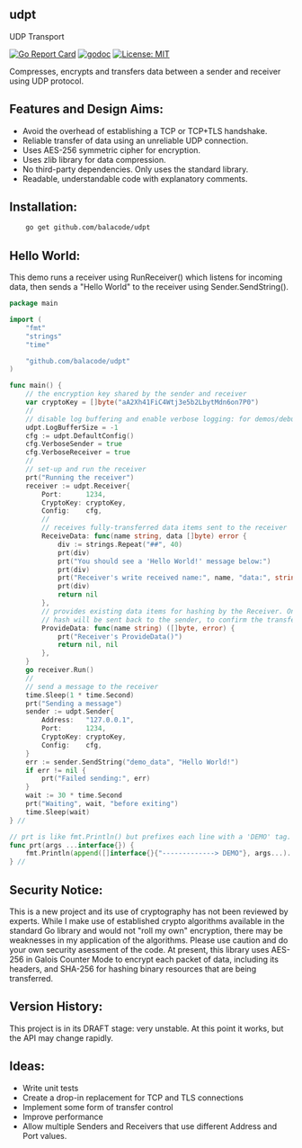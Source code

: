 ## udpt
UDP Transport

[![Go Report Card](https://goreportcard.com/badge/github.com/balacode/udpt)](https://goreportcard.com/report/github.com/balacode/udpt)
[![godoc](https://godoc.org/github.com/balacode/udpt?status.svg)](https://godoc.org/github.com/balacode/udpt)
[![License: MIT](https://img.shields.io/badge/License-MIT-blue.svg)](https://opensource.org/licenses/MIT)

Compresses, encrypts and transfers data between a sender and receiver using UDP protocol.

## Features and Design Aims:
- Avoid the overhead of establishing a TCP or TCP+TLS handshake.
- Reliable transfer of data using an unreliable UDP connection.
- Uses AES-256 symmetric cipher for encryption.
- Uses zlib library for data compression.
- No third-party dependencies. Only uses the standard library.
- Readable, understandable code with explanatory comments.

## Installation:

```bash
    go get github.com/balacode/udpt
```

## Hello World:

This demo runs a receiver using RunReceiver() which listens for incoming data,
then sends a "Hello World" to the receiver using Sender.SendString().

```go
package main

import (
    "fmt"
    "strings"
    "time"

    "github.com/balacode/udpt"
)

func main() {
    // the encryption key shared by the sender and receiver
    var cryptoKey = []byte("aA2Xh41FiC4Wtj3e5b2LbytMdn6on7P0")
    //
    // disable log buffering and enable verbose logging: for demos/debugging
    udpt.LogBufferSize = -1
    cfg := udpt.DefaultConfig()
    cfg.VerboseSender = true
    cfg.VerboseReceiver = true
    //
    // set-up and run the receiver
    prt("Running the receiver")
    receiver := udpt.Receiver{
        Port:      1234,
        CryptoKey: cryptoKey,
        Config:    cfg,
        //
        // receives fully-transferred data items sent to the receiver
        ReceiveData: func(name string, data []byte) error {
            div := strings.Repeat("##", 40)
            prt(div)
            prt("You should see a 'Hello World!' message below:")
            prt(div)
            prt("Receiver's write received name:", name, "data:", string(data))
            prt(div)
            return nil
        },
        // provides existing data items for hashing by the Receiver. Only the
        // hash will be sent back to the sender, to confirm the transfer.
        ProvideData: func(name string) ([]byte, error) {
            prt("Receiver's ProvideData()")
            return nil, nil
        },
    }
    go receiver.Run()
    //
    // send a message to the receiver
    time.Sleep(1 * time.Second)
    prt("Sending a message")
    sender := udpt.Sender{
        Address:   "127.0.0.1",
        Port:      1234,
        CryptoKey: cryptoKey,
        Config:    cfg,
    }
    err := sender.SendString("demo_data", "Hello World!")
    if err != nil {
        prt("Failed sending:", err)
    }
    wait := 30 * time.Second
    prt("Waiting", wait, "before exiting")
    time.Sleep(wait)
} //                                                                        main

// prt is like fmt.Println() but prefixes each line with a 'DEMO' tag.
func prt(args ...interface{}) {
    fmt.Println(append([]interface{}{"-------------> DEMO"}, args...)...)
} //                                                                         prt
```

## Security Notice:
This is a new project and its use of cryptography has not been reviewed by experts. While I make use of established crypto algorithms available in the standard Go library and would not "roll my own" encryption, there may be weaknesses in my application of the algorithms. Please use caution and do your own security asessment of the code. At present, this library uses AES-256 in Galois Counter Mode to encrypt each packet of data, including its headers, and SHA-256 for hashing binary resources that are being transferred.

## Version History:
This project is in its DRAFT stage: very unstable. At this point it works, but the API may change rapidly.

## Ideas:
- Write unit tests
- Create a drop-in replacement for TCP and TLS connections
- Implement some form of transfer control
- Improve performance
- Allow multiple Senders and Receivers that use different Address and Port values.
